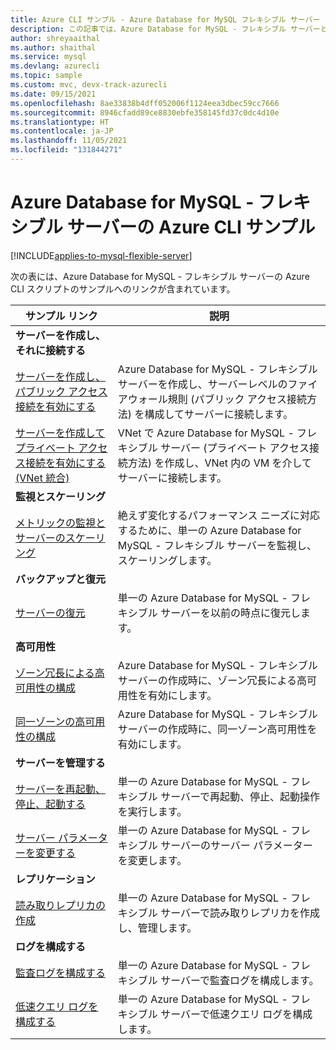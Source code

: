 ```yaml
---
title: Azure CLI サンプル - Azure Database for MySQL フレキシブル サーバー
description: この記事では、Azure Database for MySQL - フレキシブル サーバーとのやりとりに使用できる Azure CLI サンプル コードを紹介しています。
author: shreyaaithal
ms.author: shaithal
ms.service: mysql
ms.devlang: azurecli
ms.topic: sample
ms.custom: mvc, devx-track-azurecli
ms.date: 09/15/2021
ms.openlocfilehash: 8ae33838b4dff052006f1124eea3dbec59cc7666
ms.sourcegitcommit: 8946cfadd89ce8830ebfe358145fd37c0dc4d10e
ms.translationtype: HT
ms.contentlocale: ja-JP
ms.lasthandoff: 11/05/2021
ms.locfileid: "131844271"
---
```

# <a name="azure-cli-samples-for-azure-database-for-mysql---flexible-server"></a>Azure Database for MySQL - フレキシブル サーバーの Azure CLI サンプル

[!INCLUDE[applies-to-mysql-flexible-server](../includes/applies-to-mysql-flexible-server.md)]

次の表には、Azure Database for MySQL - フレキシブル サーバーの Azure CLI スクリプトのサンプルへのリンクが含まれています。

| サンプル リンク | 説明  |
|---|---|
|**サーバーを作成し、それに接続する**||
| [サーバーを作成し、パブリック アクセス接続を有効にする](scripts/sample-cli-create-connect-public-access.md) | Azure Database for MySQL - フレキシブル サーバーを作成し、サーバーレベルのファイアウォール規則 (パブリック アクセス接続方法) を構成してサーバーに接続します。 |
| [サーバーを作成してプライベート アクセス接続を有効にする (VNet 統合)](scripts/sample-cli-create-connect-private-access.md) | VNet で Azure Database for MySQL - フレキシブル サーバー (プライベート アクセス接続方法) を作成し、VNet 内の VM を介してサーバーに接続します。 |
|**監視とスケーリング**||
| [メトリックの監視とサーバーのスケーリング](scripts/sample-cli-monitor-and-scale.md) | 絶えず変化するパフォーマンス ニーズに対応するために、単一の Azure Database for MySQL - フレキシブル サーバーを監視し、スケーリングします。 |
|**バックアップと復元**||
| [サーバーの復元](scripts/sample-cli-restore-server.md) | 単一の Azure Database for MySQL - フレキシブル サーバーを以前の時点に復元します。 |
|**高可用性**||
| [ゾーン冗長による高可用性の構成](scripts/sample-cli-zone-redundant-ha.md) | Azure Database for MySQL - フレキシブル サーバーの作成時に、ゾーン冗長による高可用性を有効にします。|
| [同一ゾーンの高可用性の構成](scripts/sample-cli-same-zone-ha.md) | Azure Database for MySQL - フレキシブル サーバーの作成時に、同一ゾーン高可用性を有効にします。|
|**サーバーを管理する**||
| [サーバーを再起動、停止、起動する](scripts/sample-cli-restart-stop-start.md)| 単一の Azure Database for MySQL - フレキシブル サーバーで再起動、停止、起動操作を実行します。 |
| [サーバー パラメーターを変更する](scripts/sample-cli-change-server-parameters.md) | 単一の Azure Database for MySQL - フレキシブル サーバーのサーバー パラメーターを変更します。 |
|**レプリケーション**||
| [読み取りレプリカの作成](scripts/sample-cli-read-replicas.md) | 単一の Azure Database for MySQL - フレキシブル サーバーで読み取りレプリカを作成し、管理します。 |
|**ログを構成する**||
| [監査ログを構成する](scripts/sample-cli-audit-logs.md) | 単一の Azure Database for MySQL - フレキシブル サーバーで監査ログを構成します。 |
| [低速クエリ ログを構成する](scripts/sample-cli-slow-query-logs.md) | 単一の Azure Database for MySQL - フレキシブル サーバーで低速クエリ ログを構成します。 |


